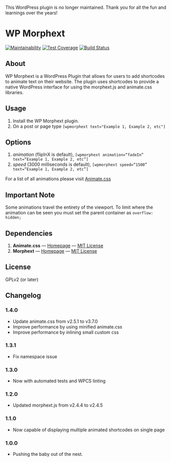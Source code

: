 This WordPress plugin is no longer maintained. Thank you for all the fun and learnings over the years!

# WP Morphext
[![Maintainability](https://api.codeclimate.com/v1/badges/c5382b2c660d4f39eaaa/maintainability)](https://codeclimate.com/github/nateinaction/wp-morphext/maintainability) [![Test Coverage](https://api.codeclimate.com/v1/badges/c5382b2c660d4f39eaaa/test_coverage)](https://codeclimate.com/github/nateinaction/wp-morphext/test_coverage) [![Build Status](https://travis-ci.com/nateinaction/wp-morphext.svg?branch=master)](https://travis-ci.com/nateinaction/wp-morphext)

## About
WP Morphext is a WordPress Plugin that allows for users to add shortcodes to animate text on their website. The plugin uses shortcodes to provide a native WordPress interface for using the morphext.js and animate.css libraries.

## Usage
1. Install the WP Morphext plugin.
2. On a post or page type `[wpmorphext text="Example 1, Example 2, etc"]`

## Options
1. *animation* (flipInX is default), `[wpmorphext animation=“fadeIn” text=“Example 1, Example 2, etc”]`
2. *speed* (3000 milliseconds is default), `[wpmorphext speed=“1500” text=“Example 1, Example 2, etc”]`

For a list of all animations please visit [Animate.css](https://daneden.github.io/animate.css/)

## Important Note
Some animations travel the entirety of the viewport. To limit where the animation can be seen you must set the parent container as `overflow: hidden;`

## Dependencies
1. **Animate.css** — [Homepage](https://daneden.github.io/animate.css/) — [MIT License](https://opensource.org/licenses/MIT)
2. **Morphext** — [Homepage](http://morphext.fyianlai.com/) — [MIT License](http://ian.mit-license.org/)

## License
GPLv2 (or later)

## Changelog

### 1.4.0
* Update animate.css from v2.5.1 to v3.7.0
* Improve performance by using minified animate.css
* Improve performance by inlining small custom css

### 1.3.1
* Fix namespace issue

### 1.3.0
* Now with automated tests and WPCS linting

### 1.2.0
* Updated morphext.js from v2.4.4 to v2.4.5

### 1.1.0
* Now capable of displaying multiple animated shortcodes on single page

### 1.0.0
* Pushing the baby out of the nest.
